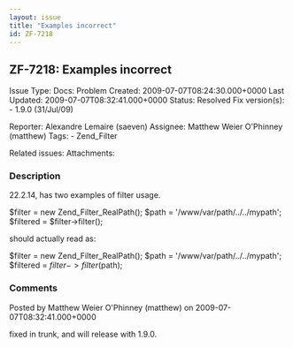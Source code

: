 ```yaml
---
layout: issue
title: "Examples incorrect"
id: ZF-7218
---
```


ZF-7218: Examples incorrect
---------------------------

 Issue Type: Docs: Problem Created: 2009-07-07T08:24:30.000+0000 Last Updated: 2009-07-07T08:32:41.000+0000 Status: Resolved Fix version(s): - 1.9.0 (31/Jul/09)
 
 Reporter:  Alexandre Lemaire (saeven)  Assignee:  Matthew Weier O'Phinney (matthew)  Tags: - Zend\_Filter
 
 Related issues: 
 Attachments: 
### Description

22.2.14, has two examples of filter usage.

$filter = new Zend\_Filter\_RealPath(); $path = '/www/var/path/../../mypath'; $filtered = $filter->filter();

should actually read as:

$filter = new Zend\_Filter\_RealPath(); $path = '/www/var/path/../../mypath'; $filtered = $filter->filter($path);

 

 

### Comments

Posted by Matthew Weier O'Phinney (matthew) on 2009-07-07T08:32:41.000+0000

fixed in trunk, and will release with 1.9.0.

 

 
